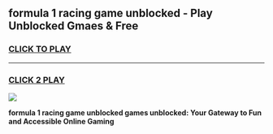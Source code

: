 
## formula 1 racing game unblocked - Play Unblocked Gmaes & Free
<h3>
<a href="https://news.freeplayer.one?title=formula_1_racing_game_unblocked&ref=23F">CLICK TO PLAY</a></h3>
<hr>

<h3>
<a href="https://news.freeplayer.one?title=formula_1_racing_game_unblocked&ref=23F">CLICK 2 PLAY</a>
  
</h3>

<a href="https://news.freeplayer.one?title=formula_1_racing_game_unblocked&ref=23F/"><img src="https://clearcache.store/games.png"></a>


**formula 1 racing game unblocked games unblocked: Your Gateway to Fun and Accessible Online Gaming**
